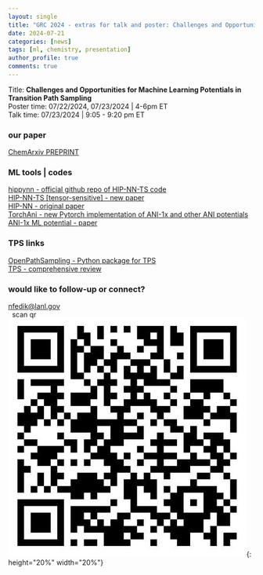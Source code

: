 ```yaml
---
layout: single
title: "GRC 2024 - extras for talk and poster: Challenges and Opportunities for Machine Learning Potentials in Transition Path Sampling"
date: 2024-07-21
categories: [news]
tags: [ml, chemistry, presentation]
author_profile: true
comments: true
---
```

Title: **Challenges and Opportunities for Machine Learning Potentials in Transition Path Sampling**  
Poster time: 07/22/2024,  07/23/2024  | 4-6pm ET   
Talk time:  07/23/2024  | 9:05 - 9:20 pm ET

### our paper
[ChemArxiv PREPRINT](https://chemrxiv.org/engage/chemrxiv/article-details/669eb1ff01103d79c549d42c)  

### ML tools | codes  
<i class="fab fa-fw fa-github"></i> [hippynn - official github repo of HIP-NN-TS code](https://github.com/lanl/hippynn)  
[HIP-NN-TS [tensor-sensitive] - new paper](https://pubs.aip.org/aip/jcp/article/158/18/184108/2889493/Lightweight-and-effective-tensor-sensitivity-for)     
[HIP-NN - original paper](https://pubs.aip.org/aip/jcp/article/148/24/241715/960039/Hierarchical-modeling-of-molecular-energies-using)    
 <i class="fab fa-fw fa-github"></i>[TorchAni - new Pytorch implementation of ANI-1x and other ANI potentials](https://github.com/aiqm/torchani)      
[ANI-1x ML potential - paper](https://pubs.rsc.org/en/content/articlelanding/2017/sc/c6sc05720a)      
       
### TPS links
    
[OpenPathSampling - Python package for TPS](http://openpathsampling.org/latest/)        
[TPS - comprehensive review](https://www.annualreviews.org/content/journals/10.1146/annurev.physchem.53.082301.113146) 
  


### would like to follow-up or connect? 
<i class="fas fa-fw fa-envelope-square"></i> nfedik@lanl.gov   
&nbsp;<i class="fab fa-linkedin"></i> scan qr  
![](/assets/images/linkedin_nfedik_qr.jpeg){: height="20%" width="20%"}
<i class="fa fa-gear fa-spin fa-2x" style="color: red"></i>





<!-- {: .text-left .credit style="font-size: 70%"} -->


